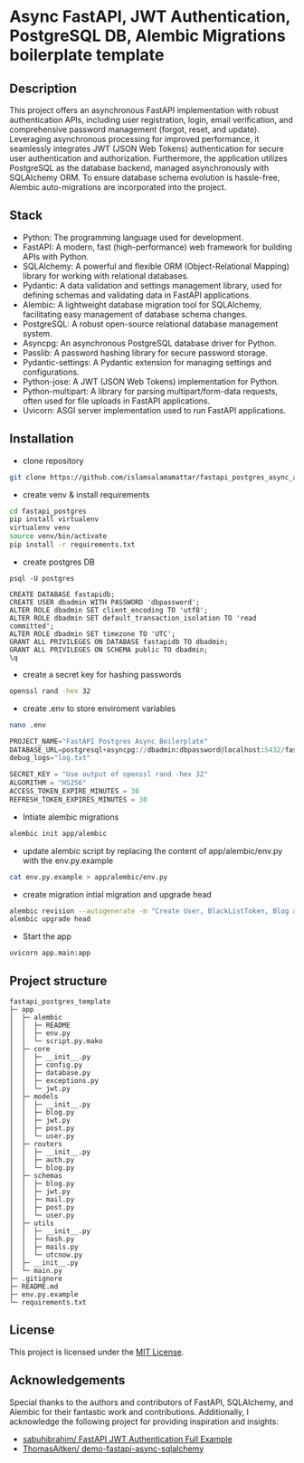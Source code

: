 # Async FastAPI, JWT Authentication, PostgreSQL DB, Alembic Migrations boilerplate template

## Description

This project offers an asynchronous FastAPI implementation with robust authentication APIs, including user registration, login, email verification, and comprehensive password management (forgot, reset, and update).
Leveraging asynchronous processing for improved performance, it seamlessly integrates JWT (JSON Web Tokens) authentication for secure user authentication and authorization.
Furthermore, the application utilizes PostgreSQL as the database backend, managed asynchronously with SQLAlchemy ORM.
To ensure database schema evolution is hassle-free, Alembic auto-migrations are incorporated into the project.

## Stack
* Python: The programming language used for development.
* FastAPI: A modern, fast (high-performance) web framework for building APIs with Python.
* SQLAlchemy: A powerful and flexible ORM (Object-Relational Mapping) library for working with relational databases.
* Pydantic: A data validation and settings management library, used for defining schemas and validating data in FastAPI applications.
* Alembic: A lightweight database migration tool for SQLAlchemy, facilitating easy management of database schema changes.
* PostgreSQL: A robust open-source relational database management system.
* Asyncpg: An asynchronous PostgreSQL database driver for Python.
* Passlib: A password hashing library for secure password storage.
* Pydantic-settings: A Pydantic extension for managing settings and configurations.
* Python-jose: A JWT (JSON Web Tokens) implementation for Python.
* Python-multipart: A library for parsing multipart/form-data requests, often used for file uploads in FastAPI applications.
* Uvicorn: ASGI server implementation used to run FastAPI applications.


## Installation

- clone repository
```bash
git clone https://github.com/islamsalamamattar/fastapi_postgres_async_alembic.git
```

- create venv & install requirements
```bash
cd fastapi_postgres
pip install virtualenv
virtualenv venv
source venv/bin/activate
pip install -r requirements.txt
```

- create postgres DB
```
psql -U postgres
```
```
CREATE DATABASE fastapidb;
CREATE USER dbadmin WITH PASSWORD 'dbpassword';
ALTER ROLE dbadmin SET client_encoding TO 'utf8';
ALTER ROLE dbadmin SET default_transaction_isolation TO 'read committed';
ALTER ROLE dbadmin SET timezone TO 'UTC';
GRANT ALL PRIVILEGES ON DATABASE fastapidb TO dbadmin;
GRANT ALL PRIVILEGES ON SCHEMA public TO dbadmin;
\q
```

- create a secret key for hashing passwords
```bash
openssl rand -hex 32
```

- create .env to store enviroment variables
```bash
nano .env
```
```python
PROJECT_NAME="FastAPI Postgres Async Boilerplate"
DATABASE_URL=postgresql+asyncpg://dbadmin:dbpassword@localhost:5432/fastapidb
debug_logs="log.txt"

SECRET_KEY = "Use output of openssl rand -hex 32"
ALGORITHM = "HS256"
ACCESS_TOKEN_EXPIRE_MINUTES = 30
REFRESH_TOKEN_EXPIRES_MINUTES = 30
```

- Intiate alembic migrations
```bash
alembic init app/alembic
```
- update alembic script by replacing the content of app/alembic/env.py with the env.py.example
```bash
cat env.py.example > app/alembic/env.py
```

- create migration intial migration and upgrade head
```bash
alembic revision --autogenerate -m "Create User, BlackListToken, Blog and Post Tables"
alembic upgrade head
```

- Start the app
```
uvicorn app.main:app
```

## Project structure
```
fastapi_postgres_template
├─ app
│  ├─ alembic
│  │  ├─ README
│  │  ├─ env.py
│  │  └─ script.py.mako
│  ├─ core
│  │  ├─ __init__.py
│  │  ├─ config.py
│  │  ├─ database.py
│  │  ├─ exceptions.py
│  │  └─ jwt.py
│  ├─ models
│  │  ├─ __init__.py
│  │  ├─ blog.py
│  │  ├─ jwt.py
│  │  ├─ post.py
│  │  └─ user.py
│  ├─ routers
│  │  ├─ __init__.py
│  │  ├─ auth.py
│  │  └─ blog.py
│  ├─ schemas
│  │  ├─ blog.py
│  │  ├─ jwt.py
│  │  ├─ mail.py
│  │  ├─ post.py
│  │  └─ user.py
│  ├─ utils
│  │  ├─ __init__.py
│  │  ├─ hash.py
│  │  ├─ mails.py
│  │  └─ utcnow.py
│  ├─ __init__.py
│  └─ main.py
├─ .gitignore
├─ README.md
├─ env.py.example
└─ requirements.txt

```

## License
This project is licensed under the [MIT License](https://opensource.org/licenses/MIT).

## Acknowledgements
Special thanks to the authors and contributors of FastAPI, SQLAlchemy, and Alembic for their fantastic work and contributions. Additionally, I acknowledge the following project for providing inspiration and insights: 
- [sabuhibrahim/ FastAPI JWT Authentication Full Example](https://github.com/sabuhibrahim/fastapi-jwt-auth-full-example)
- [ThomasAitken/ demo-fastapi-async-sqlalchemy](https://github.com/ThomasAitken/demo-fastapi-async-sqlalchemy)
